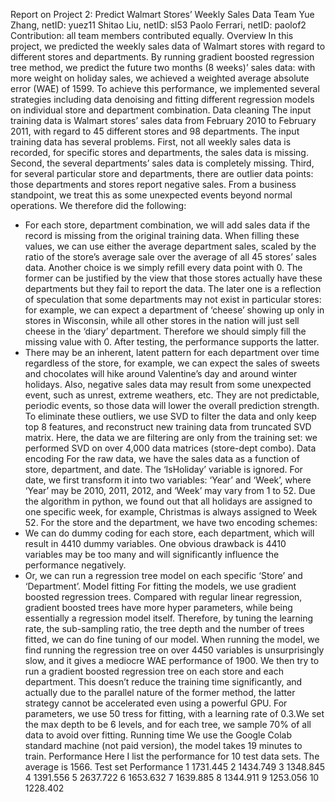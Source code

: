 Report on Project 2: Predict Walmart Stores’ Weekly Sales Data
Team
Yue Zhang, netID: yuez11
Shitao Liu, netID: sl53
Paolo Ferrari, netID: paolof2
Contribution: all team members contributed equally.
Overview
In this project, we predicted the weekly sales data of Walmart stores with regard to different
stores and departments. By running gradient boosted regression tree method, we predict the
future two months (8 weeks)’ sales data: with more weight on holiday sales, we achieved a
weighted average absolute error (WAE) of 1599. To achieve this performance, we implemented
several strategies including data denoising and fitting different regression models on individual
store and department combination.
Data cleaning
The input training data is Walmart stores’ sales data from February 2010 to February 2011, with
regard to 45 different stores and 98 departments. The input training data has several problems.
First, not all weekly sales data is recorded, for specific stores and departments, the sales data is
missing. Second, the several departments’ sales data is completely missing. Third, for several
particular store and departments, there are outlier data points: those departments and stores
report negative sales. From a business standpoint, we treat this as some unexpected events
beyond normal operations. We therefore did the following:
- For each store, department combination, we will add sales data if the record is missing
from the original training data. When filling these values, we can use either the average
department sales, scaled by the ratio of the store’s average sale over the average of all
45 stores’ sales data. Another choice is we simply refill every data point with 0. The
former can be justified by the view that those stores actually have these departments but
they fail to report the data. The later one is a reflection of speculation that some
departments may not exist in particular stores: for example, we can expect a department
of ‘cheese’ showing up only in stores in Wisconsin, while all other stores in the nation will
just sell cheese in the ‘diary’ department. Therefore we should simply fill the missing
value with 0. After testing, the performance supports the latter.
- There may be an inherent, latent pattern for each department over time regardless of the
store, for example, we can expect the sales of sweets and chocolates will hike around
Valentine’s day and around winter holidays. Also, negative sales data may result from
some unexpected event, such as unrest, extreme weathers, etc. They are not
predictable, periodic events, so those data will lower the overall prediction strength. To
eliminate these outliers, we use SVD to filter the data and only keep top 8 features, and
reconstruct new training data from truncated SVD matrix. Here, the data we are filtering
are only from the training set: we performed SVD on over 4,000 data matrices
(store-dept combo).
Data encoding
For the raw data, we have the sales data as a function of store, department, and date. The
‘IsHoliday’ variable is ignored. For date, we first transform it into two variables: ‘Year’ and
‘Week’, where ‘Year’ may be 2010, 2011, 2012, and ‘Week’ may vary from 1 to 52. Due the
algorithm in python, we found out that all holidays are assigned to one specific week, for
example, Christmas is always assigned to Week 52. For the store and the department, we have
two encoding schemes:
- We can do dummy coding for each store, each department, which will result in 4410
dummy variables. One obvious drawback is 4410 variables may be too many and will
significantly influence the performance negatively.
- Or, we can run a regression tree model on each specific ‘Store’ and ‘Department’.
Model fitting
For fitting the models, we use gradient boosted regression trees. Compared with regular linear
regression, gradient boosted trees have more hyper parameters, while being essentially a
regression model itself. Therefore, by tuning the learning rate, the sub-sampling ratio, the tree
depth and the number of trees fitted, we can do fine tuning of our model.
When running the model, we find running the regression tree on over 4450 variables is
unsurprisingly slow, and it gives a mediocre WAE performance of 1900. We then try to run a
gradient boosted regression tree on each store and each department. This doesn’t reduce the
training time significantly, and actually due to the parallel nature of the former method, the latter
strategy cannot be accelerated even using a powerful GPU. For parameters, we use 50 tress for
fitting, with a learning rate of 0.3.We set the max depth to be 6 levels, and for each tree, we
sample 70% of all data to avoid over fitting.
Running time
We use the Google Colab standard machine (not paid version), the model takes 19 minutes to
train.
Performance
Here I list the performance for 10 test data sets. The average is 1566.
Test set Performance
1
1731.445
2
1434.749
3
1348.845
4
1391.556
5
2637.722
6
1653.632
7
1639.885
8
1344.911
9
1253.056
10
1228.402
